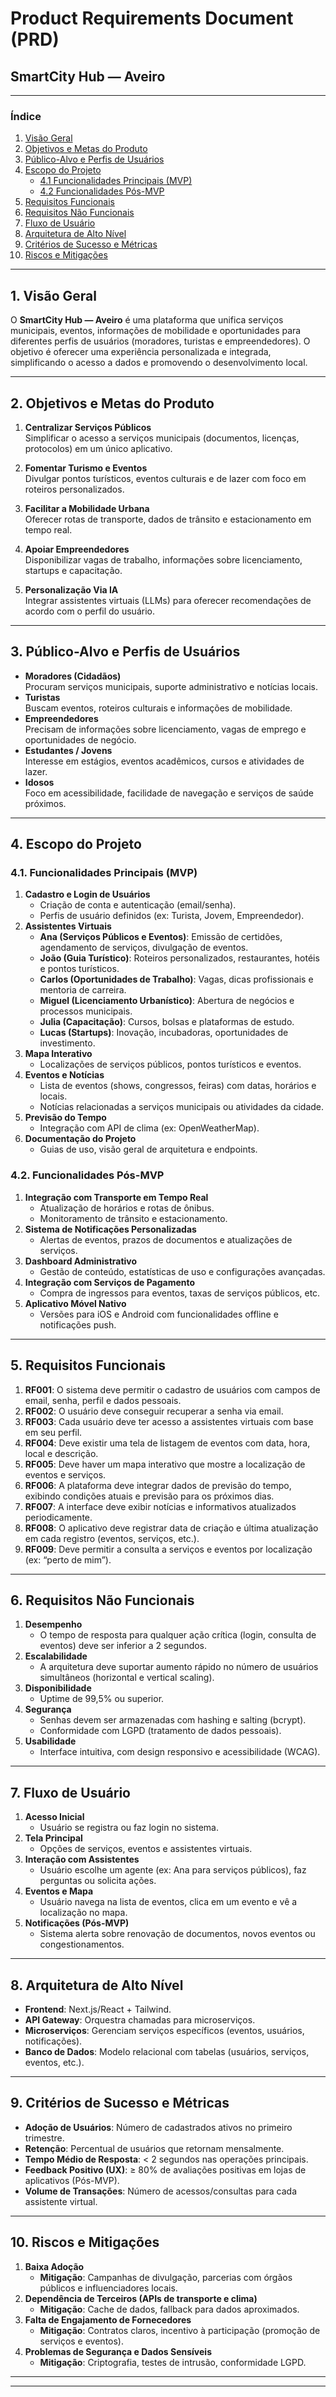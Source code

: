 # **Product Requirements Document (PRD)**  
## **SmartCity Hub — Aveiro**

---
### **Índice**
1. [Visão Geral](#1-visão-geral)  
2. [Objetivos e Metas do Produto](#2-objetivos-e-metas-do-produto)  
3. [Público-Alvo e Perfis de Usuários](#3-público-alvo-e-perfis-de-usuários)  
4. [Escopo do Projeto](#4-escopo-do-projeto)  
   - [4.1 Funcionalidades Principais (MVP)](#41-funcionalidades-principais-mvp)  
   - [4.2 Funcionalidades Pós-MVP](#42-funcionalidades-pós-mvp)  
5. [Requisitos Funcionais](#5-requisitos-funcionais)  
6. [Requisitos Não Funcionais](#6-requisitos-não-funcionais)  
7. [Fluxo de Usuário](#7-fluxo-de-usuário)  
8. [Arquitetura de Alto Nível](#8-arquitetura-de-alto-nível)  
9. [Critérios de Sucesso e Métricas](#9-critérios-de-sucesso-e-métricas)  
10. [Riscos e Mitigações](#10-riscos-e-mitigações)  
---

## **1. Visão Geral**

O **SmartCity Hub — Aveiro** é uma plataforma que unifica serviços municipais, eventos, informações de mobilidade e oportunidades para diferentes perfis de usuários (moradores, turistas e empreendedores). O objetivo é oferecer uma experiência personalizada e integrada, simplificando o acesso a dados e promovendo o desenvolvimento local.

---

## **2. Objetivos e Metas do Produto**

1. **Centralizar Serviços Públicos**  
   Simplificar o acesso a serviços municipais (documentos, licenças, protocolos) em um único aplicativo.

2. **Fomentar Turismo e Eventos**  
   Divulgar pontos turísticos, eventos culturais e de lazer com foco em roteiros personalizados.

3. **Facilitar a Mobilidade Urbana**  
   Oferecer rotas de transporte, dados de trânsito e estacionamento em tempo real.

4. **Apoiar Empreendedores**  
   Disponibilizar vagas de trabalho, informações sobre licenciamento, startups e capacitação.

5. **Personalização Via IA**  
   Integrar assistentes virtuais (LLMs) para oferecer recomendações de acordo com o perfil do usuário.

---

## **3. Público-Alvo e Perfis de Usuários**

- **Moradores (Cidadãos)**  
  Procuram serviços municipais, suporte administrativo e notícias locais.  
- **Turistas**  
  Buscam eventos, roteiros culturais e informações de mobilidade.  
- **Empreendedores**  
  Precisam de informações sobre licenciamento, vagas de emprego e oportunidades de negócio.  
- **Estudantes / Jovens**  
  Interesse em estágios, eventos acadêmicos, cursos e atividades de lazer.  
- **Idosos**  
  Foco em acessibilidade, facilidade de navegação e serviços de saúde próximos.

---

## **4. Escopo do Projeto**

### **4.1. Funcionalidades Principais (MVP)**

1. **Cadastro e Login de Usuários**  
   - Criação de conta e autenticação (email/senha).  
   - Perfis de usuário definidos (ex: Turista, Jovem, Empreendedor).  
2. **Assistentes Virtuais**  
   - **Ana (Serviços Públicos e Eventos)**: Emissão de certidões, agendamento de serviços, divulgação de eventos.  
   - **João (Guia Turístico)**: Roteiros personalizados, restaurantes, hotéis e pontos turísticos.  
   - **Carlos (Oportunidades de Trabalho)**: Vagas, dicas profissionais e mentoria de carreira.  
   - **Miguel (Licenciamento Urbanístico)**: Abertura de negócios e processos municipais.  
   - **Julia (Capacitação)**: Cursos, bolsas e plataformas de estudo.  
   - **Lucas (Startups)**: Inovação, incubadoras, oportunidades de investimento.  
3. **Mapa Interativo**  
   - Localizações de serviços públicos, pontos turísticos e eventos.  
4. **Eventos e Notícias**  
   - Lista de eventos (shows, congressos, feiras) com datas, horários e locais.  
   - Notícias relacionadas a serviços municipais ou atividades da cidade.  
5. **Previsão do Tempo**  
   - Integração com API de clima (ex: OpenWeatherMap).  
6. **Documentação do Projeto**  
   - Guias de uso, visão geral de arquitetura e endpoints.  

### **4.2. Funcionalidades Pós-MVP**

1. **Integração com Transporte em Tempo Real**  
   - Atualização de horários e rotas de ônibus.  
   - Monitoramento de trânsito e estacionamento.  
2. **Sistema de Notificações Personalizadas**  
   - Alertas de eventos, prazos de documentos e atualizações de serviços.  
3. **Dashboard Administrativo**  
   - Gestão de conteúdo, estatísticas de uso e configurações avançadas.  
4. **Integração com Serviços de Pagamento**  
   - Compra de ingressos para eventos, taxas de serviços públicos, etc.  
5. **Aplicativo Móvel Nativo**  
   - Versões para iOS e Android com funcionalidades offline e notificações push.

---

## **5. Requisitos Funcionais**

1. **RF001**: O sistema deve permitir o cadastro de usuários com campos de email, senha, perfil e dados pessoais.  
2. **RF002**: O usuário deve conseguir recuperar a senha via email.  
3. **RF003**: Cada usuário deve ter acesso a assistentes virtuais com base em seu perfil.  
4. **RF004**: Deve existir uma tela de listagem de eventos com data, hora, local e descrição.  
5. **RF005**: Deve haver um mapa interativo que mostre a localização de eventos e serviços.  
6. **RF006**: A plataforma deve integrar dados de previsão do tempo, exibindo condições atuais e previsão para os próximos dias.  
7. **RF007**: A interface deve exibir notícias e informativos atualizados periodicamente.  
8. **RF008**: O aplicativo deve registrar data de criação e última atualização em cada registro (eventos, serviços, etc.).  
9. **RF009**: Deve permitir a consulta a serviços e eventos por localização (ex: “perto de mim”).  

---

## **6. Requisitos Não Funcionais**

1. **Desempenho**  
   - O tempo de resposta para qualquer ação crítica (login, consulta de eventos) deve ser inferior a 2 segundos.  
2. **Escalabilidade**  
   - A arquitetura deve suportar aumento rápido no número de usuários simultâneos (horizontal e vertical scaling).  
3. **Disponibilidade**  
   - Uptime de 99,5% ou superior.  
4. **Segurança**  
   - Senhas devem ser armazenadas com hashing e salting (bcrypt).  
   - Conformidade com LGPD (tratamento de dados pessoais).  
5. **Usabilidade**  
   - Interface intuitiva, com design responsivo e acessibilidade (WCAG).  

---

## **7. Fluxo de Usuário**

1. **Acesso Inicial**  
   - Usuário se registra ou faz login no sistema.  
2. **Tela Principal**  
   - Opções de serviços, eventos e assistentes virtuais.  
3. **Interação com Assistentes**  
   - Usuário escolhe um agente (ex: Ana para serviços públicos), faz perguntas ou solicita ações.  
4. **Eventos e Mapa**  
   - Usuário navega na lista de eventos, clica em um evento e vê a localização no mapa.  
5. **Notificações (Pós-MVP)**  
   - Sistema alerta sobre renovação de documentos, novos eventos ou congestionamentos.  

---

## **8. Arquitetura de Alto Nível**


- **Frontend**: Next.js/React + Tailwind.  
- **API Gateway**: Orquestra chamadas para microserviços.  
- **Microserviços**: Gerenciam serviços específicos (eventos, usuários, notificações).  
- **Banco de Dados**: Modelo relacional com tabelas (usuários, serviços, eventos, etc.).  

---

## **9. Critérios de Sucesso e Métricas**

- **Adoção de Usuários**: Número de cadastrados ativos no primeiro trimestre.  
- **Retenção**: Percentual de usuários que retornam mensalmente.  
- **Tempo Médio de Resposta**: < 2 segundos nas operações principais.  
- **Feedback Positivo (UX)**: ≥ 80% de avaliações positivas em lojas de aplicativos (Pós-MVP).  
- **Volume de Transações**: Número de acessos/consultas para cada assistente virtual.  

---

## **10. Riscos e Mitigações**

1. **Baixa Adoção**  
   - **Mitigação**: Campanhas de divulgação, parcerias com órgãos públicos e influenciadores locais.  
2. **Dependência de Terceiros (APIs de transporte e clima)**  
   - **Mitigação**: Cache de dados, fallback para dados aproximados.  
3. **Falta de Engajamento de Fornecedores**  
   - **Mitigação**: Contratos claros, incentivo à participação (promoção de serviços e eventos).  
4. **Problemas de Segurança e Dados Sensíveis**  
   - **Mitigação**: Criptografia, testes de intrusão, conformidade LGPD.  

---

---
